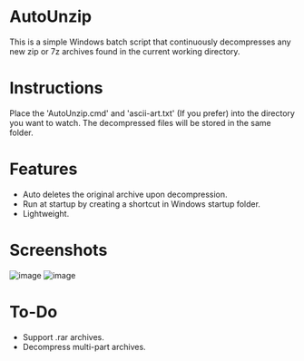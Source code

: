 # AutoUnzip
This is a simple Windows batch script that continuously decompresses any new zip or 7z archives found in the current working directory.

# Instructions
Place the 'AutoUnzip.cmd' and 'ascii-art.txt' (If you prefer) into the directory you want to watch. The decompressed files will be stored in the same folder.  

# Features
- Auto deletes the original archive upon decompression.
- Run at startup by creating a shortcut in Windows startup folder.
- Lightweight.

# Screenshots
![image](https://user-images.githubusercontent.com/68805132/216491768-3597caef-96b7-48fc-a126-d9f11c74ce00.png)
![image](https://user-images.githubusercontent.com/68805132/216492553-fae945d2-5aad-4120-8c81-a9f4b2afb89c.png)

# To-Do
- Support .rar archives.
- Decompress multi-part archives.

